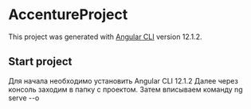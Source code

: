 # AccentureProject

This project was generated with [Angular CLI](https://github.com/angular/angular-cli) version 12.1.2.

## Start project
Для начала необходимо установить Angular CLI 12.1.2
Далее через консоль заходим в папку с проектом. Затем вписываем команду ng serve --o

